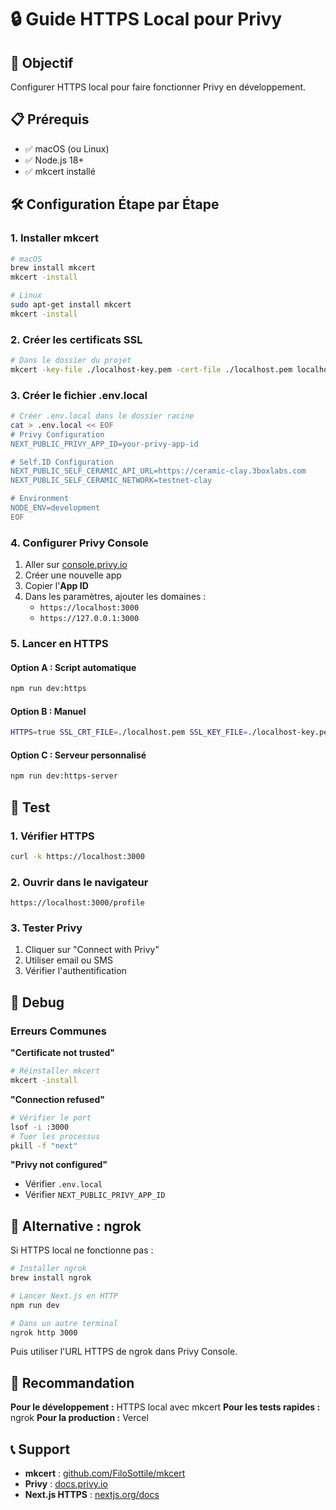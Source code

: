 # 🔒 Guide HTTPS Local pour Privy

## 🎯 Objectif

Configurer HTTPS local pour faire fonctionner Privy en développement.

## 📋 Prérequis

- ✅ macOS (ou Linux)
- ✅ Node.js 18+
- ✅ mkcert installé

## 🛠️ Configuration Étape par Étape

### 1. Installer mkcert

```bash
# macOS
brew install mkcert
mkcert -install

# Linux
sudo apt-get install mkcert
mkcert -install
```

### 2. Créer les certificats SSL

```bash
# Dans le dossier du projet
mkcert -key-file ./localhost-key.pem -cert-file ./localhost.pem localhost 127.0.0.1
```

### 3. Créer le fichier .env.local

```bash
# Créer .env.local dans le dossier racine
cat > .env.local << EOF
# Privy Configuration
NEXT_PUBLIC_PRIVY_APP_ID=your-privy-app-id

# Self.ID Configuration
NEXT_PUBLIC_SELF_CERAMIC_API_URL=https://ceramic-clay.3boxlabs.com
NEXT_PUBLIC_SELF_CERAMIC_NETWORK=testnet-clay

# Environment
NODE_ENV=development
EOF
```

### 4. Configurer Privy Console

1. Aller sur [console.privy.io](https://console.privy.io)
2. Créer une nouvelle app
3. Copier l'**App ID**
4. Dans les paramètres, ajouter les domaines :
   - `https://localhost:3000`
   - `https://127.0.0.1:3000`

### 5. Lancer en HTTPS

#### Option A : Script automatique
```bash
npm run dev:https
```

#### Option B : Manuel
```bash
HTTPS=true SSL_CRT_FILE=./localhost.pem SSL_KEY_FILE=./localhost-key.pem npm run dev
```

#### Option C : Serveur personnalisé
```bash
npm run dev:https-server
```

## 🧪 Test

### 1. Vérifier HTTPS
```bash
curl -k https://localhost:3000
```

### 2. Ouvrir dans le navigateur
```
https://localhost:3000/profile
```

### 3. Tester Privy
1. Cliquer sur "Connect with Privy"
2. Utiliser email ou SMS
3. Vérifier l'authentification

## 🔧 Debug

### Erreurs Communes

**"Certificate not trusted"**
```bash
# Réinstaller mkcert
mkcert -install
```

**"Connection refused"**
```bash
# Vérifier le port
lsof -i :3000
# Tuer les processus
pkill -f "next"
```

**"Privy not configured"**
- Vérifier `.env.local`
- Vérifier `NEXT_PUBLIC_PRIVY_APP_ID`

## 📱 Alternative : ngrok

Si HTTPS local ne fonctionne pas :

```bash
# Installer ngrok
brew install ngrok

# Lancer Next.js en HTTP
npm run dev

# Dans un autre terminal
ngrok http 3000
```

Puis utiliser l'URL HTTPS de ngrok dans Privy Console.

## 🎯 Recommandation

**Pour le développement :** HTTPS local avec mkcert
**Pour les tests rapides :** ngrok
**Pour la production :** Vercel

## 📞 Support

- **mkcert** : [github.com/FiloSottile/mkcert](https://github.com/FiloSottile/mkcert)
- **Privy** : [docs.privy.io](https://docs.privy.io)
- **Next.js HTTPS** : [nextjs.org/docs](https://nextjs.org/docs) 